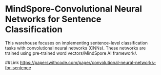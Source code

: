 # MindSpore-Convolutional Neural Networks for Sentence Classification
This warehouse focuses on implementing sentence-level classification tasks with convolutional neural networks (CNNs). These networks are trained using pre-trained word vectors/MindSpore AI framework/.

##Link
https://paperswithcode.com/paper/convolutional-neural-networks-for-sentence
